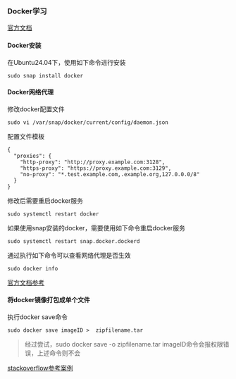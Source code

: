 ### Docker学习

[官方文档](https://docs.docker.com/)


#### Docker安装
在Ubuntu24.04下，使用如下命令进行安装

```
sudo snap install docker
```

#### Docker网络代理

修改docker配置文件

```
sudo vi /var/snap/docker/current/config/daemon.json
```

配置文件模板

```
{
  "proxies": {
    "http-proxy": "http://proxy.example.com:3128",
    "https-proxy": "https://proxy.example.com:3129",
    "no-proxy": "*.test.example.com,.example.org,127.0.0.0/8"
  }
}
```

修改后需要重启docker服务

```
sudo systemctl restart docker
```

如果使用snap安装的docker，需要使用如下命令重启docker服务

```
sudo systemctl restart snap.docker.dockerd
```

通过执行如下命令可以查看网络代理是否生效

```
sudo docker info
```


[官方文档参考](https://docs.docker.com/engine/daemon/proxy/)




#### 将docker镜像打包成单个文件

执行docker save命令

```
sudo docker save imageID >  zipfilename.tar
```

> 经过尝试，sudo docker save -o zipfilename.tar imageID命令会报权限错误，上述命令则不会

[stackoverflow参考案例](https://stackoverflow.com/questions/37404447/access-is-denied-while-docker-save)




